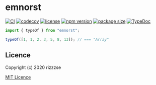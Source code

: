 
# emnorst

[![CI](https://github.com/rizzzse/emnorst/workflows/CI/badge.svg)](https://github.com/rizzzse/emnorst/actions/workflows/CI.yml)
[![codecov](https://codecov.io/gh/rizzzse/emnorst/branch/main/graph/badge.svg)](https://codecov.io/gh/rizzzse/emnorst)
[![license](https://img.shields.io/npm/l/emnorst)](https://github.com/rizzzse/emnorst/blob/main/LICENSE)
[![npm version](https://img.shields.io/npm/v/emnorst/latest?logo=npm)](https://www.npmjs.com/package/emnorst)
[![package size](https://img.shields.io/bundlephobia/min/emnorst)](https://bundlephobia.com/package/emnorst)
[![TypeDoc](https://img.shields.io/badge/document-TypeDoc-green.svg)](https://typedoc.org)

```javascript
import { typeOf } from "emnorst";

typeOf([1, 1, 2, 3, 5, 8, 13]); // === "Array"
```

## Licence

Copyright (c) 2020 rizzzse

[MIT Licence](https://github.com/rizzzse/emnorst/blob/main/LICENSE)
